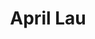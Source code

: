 ---
title: April Lau
headshot: images/uploads/April_Lau.jpg
role: Title Sequence
year: 3D Animation
major: Senior
webpage: https://vimeo.com/aprillau
---